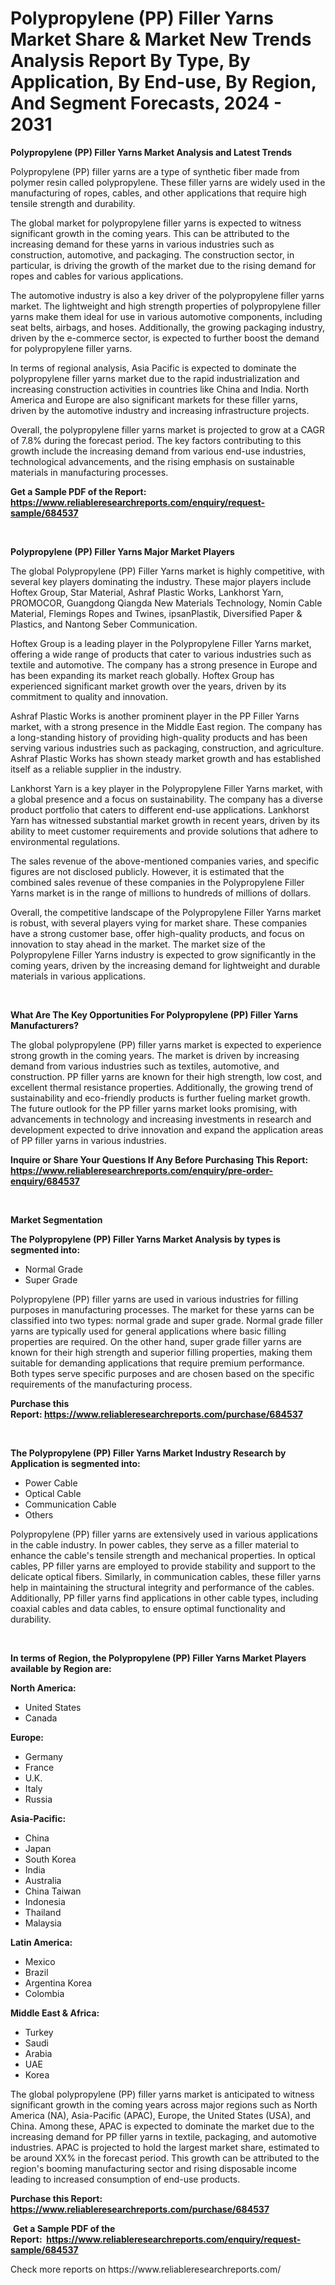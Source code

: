 <p><h1>Polypropylene (PP) Filler Yarns Market Share & Market New Trends Analysis Report By Type, By Application, By End-use, By Region, And Segment Forecasts, 2024 - 2031</h1></p><p><strong>Polypropylene (PP) Filler Yarns Market Analysis and Latest Trends</strong></p>
<p><p>Polypropylene (PP) filler yarns are a type of synthetic fiber made from polymer resin called polypropylene. These filler yarns are widely used in the manufacturing of ropes, cables, and other applications that require high tensile strength and durability.</p><p>The global market for polypropylene filler yarns is expected to witness significant growth in the coming years. This can be attributed to the increasing demand for these yarns in various industries such as construction, automotive, and packaging. The construction sector, in particular, is driving the growth of the market due to the rising demand for ropes and cables for various applications.</p><p>The automotive industry is also a key driver of the polypropylene filler yarns market. The lightweight and high strength properties of polypropylene filler yarns make them ideal for use in various automotive components, including seat belts, airbags, and hoses. Additionally, the growing packaging industry, driven by the e-commerce sector, is expected to further boost the demand for polypropylene filler yarns.</p><p>In terms of regional analysis, Asia Pacific is expected to dominate the polypropylene filler yarns market due to the rapid industrialization and increasing construction activities in countries like China and India. North America and Europe are also significant markets for these filler yarns, driven by the automotive industry and increasing infrastructure projects.</p><p>Overall, the polypropylene filler yarns market is projected to grow at a CAGR of 7.8% during the forecast period. The key factors contributing to this growth include the increasing demand from various end-use industries, technological advancements, and the rising emphasis on sustainable materials in manufacturing processes.</p></p>
<p><strong>Get a Sample PDF of the Report:&nbsp; <a href="https://www.reliableresearchreports.com/enquiry/request-sample/684537">https://www.reliableresearchreports.com/enquiry/request-sample/684537</a></strong></p>
<p>&nbsp;</p>
<p><strong>Polypropylene (PP) Filler Yarns Major Market Players</strong></p>
<p><p>The global Polypropylene (PP) Filler Yarns market is highly competitive, with several key players dominating the industry. These major players include Hoftex Group, Star Material, Ashraf Plastic Works, Lankhorst Yarn, PROMOCOR, Guangdong Qiangda New Materials Technology, Nomin Cable Material, Flemings Ropes and Twines, ipsanPlastik, Diversified Paper & Plastics, and Nantong Seber Communication.</p><p>Hoftex Group is a leading player in the Polypropylene Filler Yarns market, offering a wide range of products that cater to various industries such as textile and automotive. The company has a strong presence in Europe and has been expanding its market reach globally. Hoftex Group has experienced significant market growth over the years, driven by its commitment to quality and innovation.</p><p>Ashraf Plastic Works is another prominent player in the PP Filler Yarns market, with a strong presence in the Middle East region. The company has a long-standing history of providing high-quality products and has been serving various industries such as packaging, construction, and agriculture. Ashraf Plastic Works has shown steady market growth and has established itself as a reliable supplier in the industry.</p><p>Lankhorst Yarn is a key player in the Polypropylene Filler Yarns market, with a global presence and a focus on sustainability. The company has a diverse product portfolio that caters to different end-use applications. Lankhorst Yarn has witnessed substantial market growth in recent years, driven by its ability to meet customer requirements and provide solutions that adhere to environmental regulations.</p><p>The sales revenue of the above-mentioned companies varies, and specific figures are not disclosed publicly. However, it is estimated that the combined sales revenue of these companies in the Polypropylene Filler Yarns market is in the range of millions to hundreds of millions of dollars.</p><p>Overall, the competitive landscape of the Polypropylene Filler Yarns market is robust, with several players vying for market share. These companies have a strong customer base, offer high-quality products, and focus on innovation to stay ahead in the market. The market size of the Polypropylene Filler Yarns industry is expected to grow significantly in the coming years, driven by the increasing demand for lightweight and durable materials in various applications.</p></p>
<p>&nbsp;</p>
<p><strong>What Are The Key Opportunities For Polypropylene (PP) Filler Yarns Manufacturers?</strong></p>
<p><p>The global polypropylene (PP) filler yarns market is expected to experience strong growth in the coming years. The market is driven by increasing demand from various industries such as textiles, automotive, and construction. PP filler yarns are known for their high strength, low cost, and excellent thermal resistance properties. Additionally, the growing trend of sustainability and eco-friendly products is further fueling market growth. The future outlook for the PP filler yarns market looks promising, with advancements in technology and increasing investments in research and development expected to drive innovation and expand the application areas of PP filler yarns in various industries.</p></p>
<p><strong>Inquire or Share Your Questions If Any Before Purchasing This Report: <a href="https://www.reliableresearchreports.com/enquiry/pre-order-enquiry/684537">https://www.reliableresearchreports.com/enquiry/pre-order-enquiry/684537</a></strong></p>
<p>&nbsp;</p>
<p><strong>Market Segmentation</strong></p>
<p><strong>The Polypropylene (PP) Filler Yarns Market Analysis by types is segmented into:</strong></p>
<p><ul><li>Normal Grade</li><li>Super Grade</li></ul></p>
<p><p>Polypropylene (PP) filler yarns are used in various industries for filling purposes in manufacturing processes. The market for these yarns can be classified into two types: normal grade and super grade. Normal grade filler yarns are typically used for general applications where basic filling properties are required. On the other hand, super grade filler yarns are known for their high strength and superior filling properties, making them suitable for demanding applications that require premium performance. Both types serve specific purposes and are chosen based on the specific requirements of the manufacturing process.</p></p>
<p><strong>Purchase this Report:&nbsp;<a href="https://www.reliableresearchreports.com/purchase/684537">https://www.reliableresearchreports.com/purchase/684537</a></strong></p>
<p>&nbsp;</p>
<p><strong>The Polypropylene (PP) Filler Yarns Market Industry Research by Application is segmented into:</strong></p>
<p><ul><li>Power Cable</li><li>Optical Cable</li><li>Communication Cable</li><li>Others</li></ul></p>
<p><p>Polypropylene (PP) filler yarns are extensively used in various applications in the cable industry. In power cables, they serve as a filler material to enhance the cable's tensile strength and mechanical properties. In optical cables, PP filler yarns are employed to provide stability and support to the delicate optical fibers. Similarly, in communication cables, these filler yarns help in maintaining the structural integrity and performance of the cables. Additionally, PP filler yarns find applications in other cable types, including coaxial cables and data cables, to ensure optimal functionality and durability.</p></p>
<p>&nbsp;</p>
<p><strong>In terms of Region, the Polypropylene (PP) Filler Yarns Market Players available by Region are:</strong></p>
<p>
    <p> <strong> North America: </strong>
        <ul>
            <li>United States</li>
            <li>Canada</li>
        </ul>
        </p> 
    <p> <strong> Europe: </strong>
        <ul>
            <li>Germany</li>
            <li>France</li>
            <li>U.K.</li>
            <li>Italy</li>
            <li>Russia</li>
        </ul>
        </p> 
    <p> <strong> Asia-Pacific: </strong>
        <ul>
            <li>China</li>
            <li>Japan</li>
            <li>South Korea</li>
            <li>India</li>
            <li>Australia</li>
            <li>China Taiwan</li>
            <li>Indonesia</li>
            <li>Thailand</li>
            <li>Malaysia</li>
        </ul>
        </p> 
    <p> <strong> Latin America: </strong>
        <ul>
            <li>Mexico</li>
            <li>Brazil</li>
            <li>Argentina Korea</li>
            <li>Colombia</li>
        </ul>
        </p> 
    <p> <strong> Middle East & Africa: </strong>
        <ul>
            <li>Turkey</li>
            <li>Saudi</li>
            <li>Arabia</li>
            <li>UAE</li>
            <li>Korea</li>
        </ul>
    </p>
    </p>
<p><p>The global polypropylene (PP) filler yarns market is anticipated to witness significant growth in the coming years across major regions such as North America (NA), Asia-Pacific (APAC), Europe, the United States (USA), and China. Among these, APAC is expected to dominate the market due to the increasing demand for PP filler yarns in textile, packaging, and automotive industries. APAC is projected to hold the largest market share, estimated to be around XX% in the forecast period. This growth can be attributed to the region's booming manufacturing sector and rising disposable income leading to increased consumption of end-use products.</p></p>
<p><strong>Purchase this Report: <a href="https://www.reliableresearchreports.com/purchase/684537">https://www.reliableresearchreports.com/purchase/684537</a></strong></p>
<p>&nbsp;<strong>Get a Sample PDF of the Report:&nbsp;&nbsp;<a href="https://www.reliableresearchreports.com/enquiry/request-sample/684537">https://www.reliableresearchreports.com/enquiry/request-sample/684537</a></strong></p>
<p><strong></strong></p>
<p>Check more reports on https://www.reliableresearchreports.com/</p>